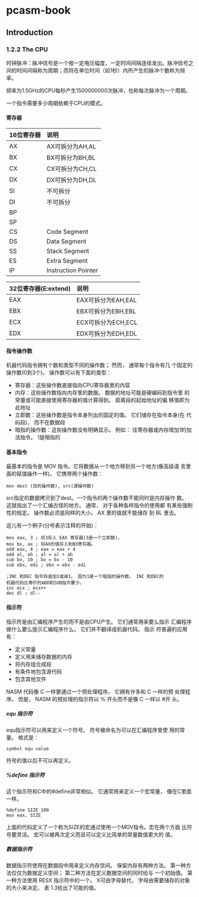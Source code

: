 # pcasm-book
## Introduction
### 1.2.2 The CPU
时钟脉冲：脉冲信号是一个按一定电压幅度，一定时间间隔连续发出。脉冲信号之间的时间间隔称为周期；而将在单位时间（如1秒）内所产生的脉冲个数称为频率。

频率为1.5GHz的CPU每秒产生1500000000次脉冲，也称每次脉冲为一个周期。

一个指令需要多少周期依赖于CPU的模式。

#### 寄存器
16位寄存器 | 说明
:----|:----
AX | AX可拆分为AH,AL
BX | BX可拆分为BH,BL
CX | CX可拆分为CH,CL
DX | DX可拆分为DH,DL
SI | 不可拆分
DI | 不可拆分
BP | 
SP |
CS | Code Segment
DS | Data Segment
SS | Stack Segment
ES | Extra Segment
IP | Instruction Pointer

32位寄存器(E:extend) | 说明
:----|:----
EAX | EAX可拆分为EAH,EAL
EBX | EBX可拆分为EBH,EBL
ECX | ECX可拆分为ECH,ECL
EDX | EDX可拆分为EDH,EDL

#### 指令操作数
机器代码指令拥有个数和类型不同的操作数； 然而， 通常每个指令有几
个固定的操作数(0到3个)。 操作数可以有下面的类型：
- 寄存器：这些操作数直接指向CPU寄存器里的内容
- 内存：这些操作数指向内存里的数据。 数据的地址可能是硬编码到指令里
的常量或可能直接使用寄存器的值计算得到。 距离段的起始地址的偏
移值即为此地址
- 立即数：这些操作数是指令本身列出的固定的值。 它们储存在指令本身(在
代码段)， 而不在数据段
- 暗指的操作数：这些操作数没有明确显示。 例如： 往寄存器或内存增加1的加法指令。 1是暗指的

#### 基本指令
最基本的指令是 MOV 指令。它将数据从一个地方移到另一个地方(像高级语
言里面的赋值操作一样)。 它携带两个操作数：
```
mov dest (目的操作数), src(源操作数)
```
src指定的数据拷贝到了dest。一个指令的两个操作数不能同时是内存操作
数。 这就指出了一个汇编古怪的地方。 通常， 对于各种各样指令的使用都
有某些强制性的规定。 操作数必须是同样的大小。 AX 里的值就不能储存
到 BL 里去。

这儿有一个例子(分号表示注释的开始)：
```
mov eax, 3 ; 将3存入 EAX 寄存器(3是一个立即数)。
mov bx, ax ; 将AX的值存入到BX寄存器。
add eax, 4 ; eax = eax + 4
add al, ah ; al = al + ah
sub bx, 10 ; bx = bx - 10
sub ebx, edi ; ebx = ebx - edi

;INC 和DEC 指令将值加1或减1。 因为1是一个暗指的操作数， INC 和DEC的
机器代码比等价的ADD和SUB指令要少。
inc ecx ; ecx++
dec dl ; dl--
```

#### 指示符
指示符是由汇编程序产生的而不是由CPU产生。 它们通常用来要么指示
汇编程序做什么要么提示汇编程序什么。 它们并不翻译成机器代码。 指示
符普遍的应用有：
- 定义常量
- 定义用来储存数据的内存
- 将内存组合成段
- 有条件地包含源代码
- 包含其他文件

NASM 代码像 C 一样要通过一个预处理程序。 它拥有许多和 C 一样的预
处理程序。 但是， NASM 的预处理的指示符以 % 开头而不是像 C 一样以 #开
头。

##### equ 指示符
equ指示符可以用来定义一个符号。 符号被命名为可以在汇编程序里使
用的常量。 格式是：
```
symbol equ value
```
符号的值以后不可以再定义。

##### %define 指示符
这个指示符和C中的#define非常相似。 它通常用来定义一个宏常量，
像在C里面一样。
```
%define SIZE 100
mov eax, SIZE
```
上面的代码定义了一个称为SIZE的宏通过使用一个MOV指令。宏在两个方面
比符号要灵活。 宏可以被再次定义而且可以定义比简单的常量数值更大的
值。

##### 数据指示符
数据指示符使用在数据段中用来定义内存空间。 保留内存有两种方法。
第一种方法仅仅为数据定义空间； 第二种方法在定义数据空间的同时给与
一个初始值。 第一种方法使用 RESX 指示符中的一个。 X可由字母替代， 字母由需要储存的对象的大小来决定。 表 1.3给出了可能的值。
